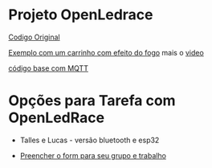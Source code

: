 
# Projeto OpenLedrace

[Codigo Original](https://github.com/gbarbarov/led-race)

[Exemplo com um carrinho com efeito do fogo](https://github.com/cacauvicosa/openledrace/tree/master/led_race_fire) mais o [video](https://www.youtube.com/watch?v=Rl4G2aO0dno)


[código base com MQTT]()


# Opções para Tarefa com OpenLedRace

* Talles e Lucas - versão bluetooth e esp32

* [Preencher o form para seu grupo e trabalho](https://forms.gle/jCgYcKsCPkfoz5Ah9)
